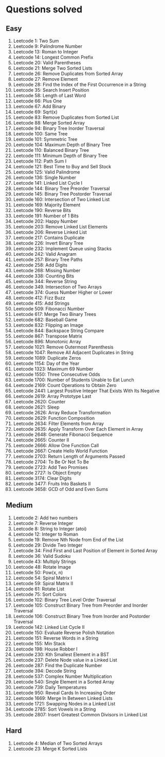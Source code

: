 # Questions solved

## Easy

1. Leetcode 1: Two Sum
2. Leetcode 9: Palindrome Number
3. Leetcode 13: Roman to Integer
4. Leetcode 14: Longest Common Prefix
5. Leetcode 20: Valid Parentheses
6. Leetcode 21: Merge Two Sorted Lists
7. Leetcode 26: Remove Duplicates from Sorted Array
8. Leetcode 27: Remove Element
9. Leetcode 28: Find the Index of the First Occurrence in a String
10. Leetcode 35: Search Insert Position
11. Leetcode 58: Length of Last Word
12. Leetcode 66: Plus One
13. Leetcode 67: Add Binary
14. Leetcode 69: Sqrt(x)
15. Leetcode 83: Remove Duplicates from Sorted List
16. Leetcode 88: Merge Sorted Array
17. Leetcode 94: Binary Tree Inorder Traversal
18. Leetcode 100: Same Tree
19. Leetcode 101: Symmetric Tree
20. Leetcode 104: Maximum Depth of Binary Tree
21. Leetcode 110: Balanced Binary Tree
22. Leetcode 111: Minimum Depth of Binary Tree 
23. Leetcode 112: Path Sum I
24. Leetcode 121: Best Time to Buy and Sell Stock
25. Leetcode 125: Valid Palindrome
26. Leetcode 136: Single Number
27. Leetcode 141: Linked List Cycle I
28. Leetcode 144: Binary Tree Preorder Traversal
29. Leetcode 145: Binary Tree Postorder Traversal
30. Leetcode 160: Intersection of Two Linked List
31. Leetcode 169: Majority Element
32. Leetcode 190: Reverse Bits
33. Leetcode 191: Number of 1 Bits
34. Leetcode 202: Happy Number
35. Leetcode 203: Remove Linked List Elements
36. Leetcode 206: Reverse Linked List
37. Leetcode 217: Contains Duplicate
38. Leetcode 226: Invert Binary Tree
39. Leetcode 232: Implement Queue using Stacks
40. Leetcode 242: Valid Anagram
41. Leetcode 257: Binary Tree Paths
42. Leetcode 258: Add Digits
43. Leetcode 268: Missing Number
44. Leetcode 338: Counting Bits
45. Leetcode 344: Reverse String
46. Leetcode 349. Intersection of Two Arrays
47. Leetcode 374: Guess Number Higher or Lower
48. Leetcode 412: Fizz Buzz
49. Leetcode 415: Add Strings
50. Leetcode 509: Fibonacci Number
51. Leetcode 617: Merge Two Binary Trees
52. Leetcode 682: Baseball Game
53. Leetcode 832: Flipping an Image
54. Leetcode 844: Backspace String Compare
55. Leetcode 867: Transpose Matrix
56. Leetcode 896: Monotonic Array
57. Leetcode 1021: Remove Outermost Parenthesis
58. Leetcode 1047: Remove All Adjacent Duplicates in String
59. Leetcode 1089: Duplicate Zeros
60. Leetcode 1154: Day of the Year
61. Leetcode 1323: Maximum 69 Number
62. Leetcode 1550: Three Consecutive Odds
63. Leetcode 1700: Number of Students Unable to Eat Lunch
64. Leetcode 2169: Count Operations to Obtain Zero
65. Leetcode 2441: Largest Positive Integer That Exists With Its Negative
66. Leetcode 2619: Array Prototype Last
67. Leetcode 2620: Counter
68. Leetcode 2621: Sleep
69. Leetcode 2626: Array Reduce Transformation
70. Leetcode 2629: Function Composition
71. Leetcode 2634: Filter Elements from Array
72. Leetcode 2635: Apply Transform Over Each Element in Array
73. Leetcode 2648: Generate Fibonacci Sequence
74. Leetcode 2665: Counter II
75. Leetcode 2666: Allow One Function Call
76. Leetcode 2667: Create Hello World Function
77. Leetcode 2703: Return Length of Arguments Passed
78. Leetcode 2704: To Be Or Not To Be
79. Leetcode 2723: Add Two Promises
80. Leetcode 2727: Is Object Empty
81. Leetcode 3174: Clear Digits
82. Leetcode 3477: Fruits Into Baskets II
83. Leetcode 3658: GCD of Odd and Even Sums

## Medium

1. Leetcode 2: Add two numbers
2. Leetcode 7: Reverse Integer
3. Leetcode 8: String to Integer (atoi)
4. Leetcode 12: Integer to Roman
5. Leetcode 19: Remove Nth Node from End of the List
6. Leetcode 29: Divide Two Integer
7. Leetcode 34: Find First and Last Position of Element in Sorted Array
8. Leetcode 36: Valid Sudoku
9. Leetcode 43: Multiply Strings
10. Leetcode 48: Rotate Image
11. Leetcode 50: Pow(x, n)
12. Leetcode 54: Spiral Matrix I
13. Leetcode 59: Spiral Matrix II
14. Leetcode 61: Rotate List
15. Leetcode 75: Sort Colors
16. Leetcode 102: Binary Tree Level Order Traversal
17. Leetcode 105: Construct Binary Tree from Preorder and Inorder Traversal
18. Leetcode 106: Construct Binary Tree from Inorder and Postorder Traversal
19. Leetcode 142: Linked List Cycle II
20. Leetcode 150: Evaluate Reverse Polish Notation
21. Leetcode 151: Reverse Words in a String
22. Leetcode 155: Min Stack
23. Leetcode 198: House Robber I
24. Leetcode 230: Kth Smallest Element in a BST
25. Leetcode 237: Delete Node value in a Linked List
26. Leetcode 287: Find the Duplicate Number
27. Leetcode 394: Decode String
28. Leetcode 537: Complex Number Multiplication
29. Leetcode 540: Single Element in a Sorted Array
30. Leetcode 739: Daily Temperatures
31. Leetcode 950: Reveal Cards In Increasing Order
32. Leetcode 1669: Merge In Between Linked Lists
33. Leetcode 1721: Swapping Nodes in a Linked List
34. Leetcode 2785: Sort Vowels in a String
35. Leetcode 2807: Insert Greatest Common Divisors in Linked List

## Hard

1. Leetcode 4: Median of Two Sorted Arrays
2. Leetcode 23: Merge K Sorted Lists
